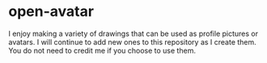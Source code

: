 # open-avatar
I enjoy making a variety of drawings that can be used as profile pictures or avatars. I will continue to add new ones to this repository as I create them. You do not need to credit me if you choose to use them.
